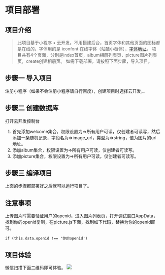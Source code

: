 # 项目部署

> 
## 项目介绍
> 此项目基于小程序 ▪ 云开发，不用搭建后台，首页字体和其他页面的图标都是在线的，字体用的是 iconfont 在线字体（站酷小薇体），[字体地址](https://www.iconfont.cn/webfont?spm=a313x.7781069.1998910419.d81ec59f2#!/webfont/index "字体地址")。
> 项目共有4个页面，分别是index首页，album相册列表页，picture图片列表页，create创建相册页。
> 如需下载部署，请按照下面步骤，导入项目。

## 步骤一 导入项目
注册小程序（如果不会注册小程序请自行百度），创建项目时选择云开发。、

## 步骤二 创建数据库
打开云开发控制台
1. 首先添加welcome集合，权限设置为=>所有用户可读，仅创建者可读写，然后添加一条随机记录，字段名为=>image_url，类型为=>string，值为图片的url地址。
2. 添加album集合，权限设置为=>所有用户可读，仅创建者可读写。
3. 添加picture集合，权限设置为=>所有用户可读，仅创建者可读写。

## 步骤三 编译项目
上面的步骤都部署好之后就可以运行项目了。

## 注意事项
上传图片时需要验证用户的openid，进入图片列表页，打开调试窗口AppData，找到你的openid复制，在picture.js下面，找到如下代码，替换为你的openid即可。

`if (this.data.openid !== '你的openid')`

## 项目体验
微信扫描下面二维码即可体验。
![](https://github.com/15113624649/mini_album_project/blob/master/miniprogram/gh_bbcbb7b1b19b_258.jpg)

